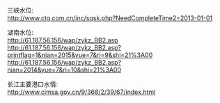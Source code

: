 三峡水位:  
http://www.ctg.com.cn/inc/sqsk.php?NeedCompleteTime2=2013-01-01

湖南水位:  
http://61.187.56.156/wap/zykz_BB2.asp  
http://61.187.56.156/wap/zykz_BB2.asp?printflag=1&nian=2015&yue=7&ri=9&shi=21%3A00  
http://61.187.56.156/wap/zykz_BB2.asp?nian=2014&yue=7&ri=10&shi=21%3A00  

长江主要港口水情:  
http://www.cjmsa.gov.cn/9/368/2/39/67/index.html